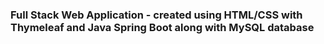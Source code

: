 ### Full Stack Web Application - created using HTML/CSS with Thymeleaf and Java Spring Boot along with MySQL database
